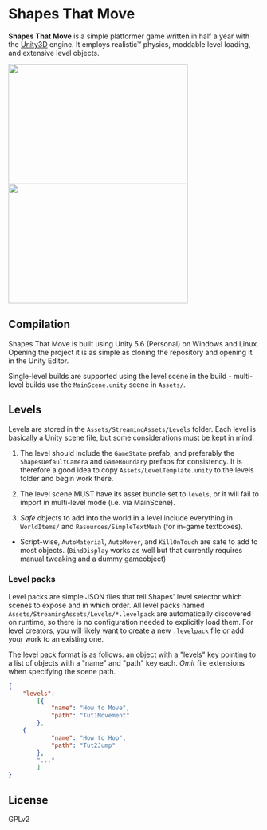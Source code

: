 # Shapes That Move

**Shapes That Move** is a simple platformer game written in half a year with the [Unity3D](https://unity3d.com/) engine. It employs realistic™ physics, moddable level loading, and extensive level objects.

<img src="shapes1.gif" width="360" height="240"> <img src="shapes2.gif" width="360" height="240">

## Compilation
Shapes That Move is built using Unity 5.6 (Personal) on Windows and Linux. Opening the project it is as simple as cloning the repository and opening it in the Unity Editor.

Single-level builds are supported using the level scene in the build - multi-level builds use the `MainScene.unity` scene in `Assets/`.

## Levels
Levels are stored in the `Assets/StreamingAssets/Levels` folder. Each level is basically a Unity scene file, but some considerations must be kept in mind:

1) The level should include the `GameState` prefab, and preferably the `ShapesDefaultCamera` and `GameBoundary` prefabs for consistency. It is therefore a good idea to copy `Assets/LevelTemplate.unity` to the levels folder and begin work there.

2) The level scene MUST have its asset bundle set to `levels`, or it will fail to import in multi-level mode (i.e. via MainScene).

3) *Safe* objects to add into the world in a level include everything in `WorldItems/` and `Resources/SimpleTextMesh` (for in-game textboxes).

* Script-wise, `AutoMaterial`, `AutoMover`, and `KillOnTouch` are safe to add to most objects. (`BindDisplay` works as well but that currently requires manual tweaking and a dummy gameobject)

### Level packs

Level packs are simple JSON files that tell Shapes' level selector which scenes to expose and in which order. All level packs named `Assets/StreamingAssets/Levels/*.levelpack` are automatically discovered on runtime, so there is no configuration needed to explicitly load them. For level creators, you will likely want to create a new `.levelpack` file or add your work to an existing one.

The level pack format is as follows: an object with a "levels" key pointing to a list of objects with a "name" and "path" key each. *Omit* file extensions when specifying the scene path.

```json
{
    "levels":
        [{
            "name": "How to Move",
            "path": "Tut1Movement"
        },
	{
            "name": "How to Hop",
            "path": "Tut2Jump"
        },
	    "..."
        ]
}
```

## License
GPLv2
